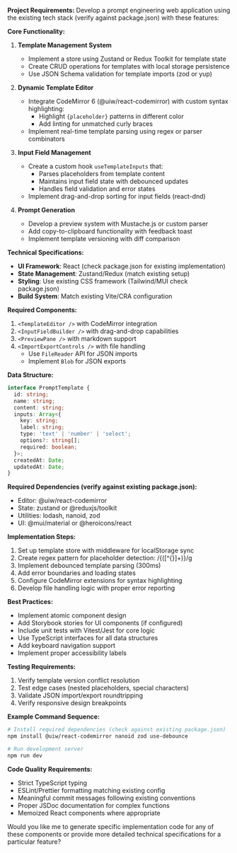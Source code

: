 **Project Requirements:**
Develop a prompt engineering web application using the existing tech stack (verify against package.json) with these features:

**Core Functionality:**
1. **Template Management System**
   - Implement a store using Zustand or Redux Toolkit for template state
   - Create CRUD operations for templates with local storage persistence
   - Use JSON Schema validation for template imports (zod or yup)

2. **Dynamic Template Editor**
   - Integrate CodeMirror 6 (@uiw/react-codemirror) with custom syntax highlighting:
     - Highlight `{placeholder}` patterns in different color
     - Add linting for unmatched curly braces
   - Implement real-time template parsing using regex or parser combinators

3. **Input Field Management**
   - Create a custom hook `useTemplateInputs` that:
     - Parses placeholders from template content
     - Maintains input field state with debounced updates
     - Handles field validation and error states
   - Implement drag-and-drop sorting for input fields (react-dnd)

4. **Prompt Generation**
   - Develop a preview system with Mustache.js or custom parser
   - Add copy-to-clipboard functionality with feedback toast
   - Implement template versioning with diff comparison

**Technical Specifications:**
- **UI Framework**: React (check package.json for existing implementation)
- **State Management**: Zustand/Redux (match existing setup)
- **Styling**: Use existing CSS framework (Tailwind/MUI check package.json)
- **Build System**: Match existing Vite/CRA configuration

**Required Components:**
1. `<TemplateEditor />` with CodeMirror integration
2. `<InputFieldBuilder />` with drag-and-drop capabilities
3. `<PreviewPane />` with markdown support
4. `<ImportExportControls />` with file handling
   - Use `FileReader` API for JSON imports
   - Implement `Blob` for JSON exports

**Data Structure:**
```typescript
interface PromptTemplate {
  id: string;
  name: string;
  content: string;
  inputs: Array<{
    key: string;
    label: string;
    type: 'text' | 'number' | 'select';
    options?: string[];
    required: boolean;
  }>;
  createdAt: Date;
  updatedAt: Date;
}
```

**Required Dependencies (verify against existing package.json):**
- Editor: @uiw/react-codemirror
- State: zustand or @reduxjs/toolkit
- Utilities: lodash, nanoid, zod
- UI: @mui/material or @heroicons/react

**Implementation Steps:**
1. Set up template store with middleware for localStorage sync
2. Create regex pattern for placeholder detection: /\{([^{}]+)\}/g
3. Implement debounced template parsing (300ms)
4. Add error boundaries and loading states
5. Configure CodeMirror extensions for syntax highlighting
6. Develop file handling logic with proper error reporting

**Best Practices:**
- Implement atomic component design
- Add Storybook stories for UI components (if configured)
- Include unit tests with Vitest/Jest for core logic
- Use TypeScript interfaces for all data structures
- Add keyboard navigation support
- Implement proper accessibility labels

**Testing Requirements:**
1. Verify template version conflict resolution
2. Test edge cases (nested placeholders, special characters)
3. Validate JSON import/export roundtripping
4. Verify responsive design breakpoints

**Example Command Sequence:**
```bash
# Install required dependencies (check against existing package.json)
npm install @uiw/react-codemirror nanoid zod use-debounce

# Run development server
npm run dev
```

**Code Quality Requirements:**
- Strict TypeScript typing
- ESLint/Prettier formatting matching existing config
- Meaningful commit messages following existing conventions
- Proper JSDoc documentation for complex functions
- Memoized React components where appropriate

Would you like me to generate specific implementation code for any of these components or provide more detailed technical specifications for a particular feature?